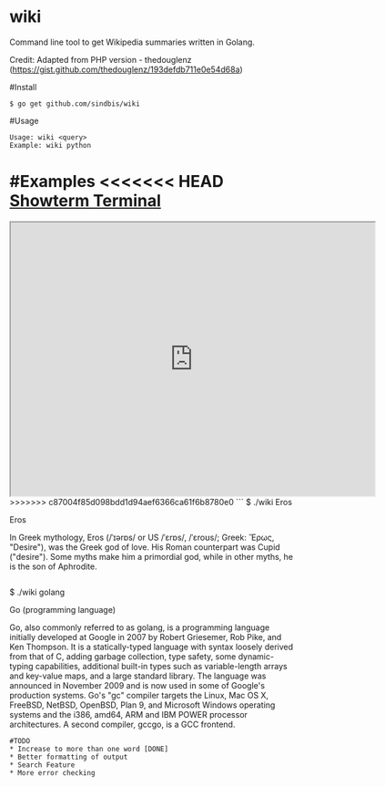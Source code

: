 # wiki
Command line tool to get Wikipedia summaries written in Golang.

Credit: Adapted from PHP version - thedouglenz (https://gist.github.com/thedouglenz/193defdb711e0e54d68a)

#Install
```
$ go get github.com/sindbis/wiki
```
#Usage 
```
Usage: wiki <query> 
Example: wiki python
```
#Examples
<<<<<<< HEAD
<a href="http://showterm.io/b8d3152260d56e4587757#fast"> Showterm Terminal </a>
=======
<iframe src="http://showterm.io/b8d3152260d56e4587757#fast" width="640" height="480"></iframe>
>>>>>>> c87004f85d098bdd1d94aef6366ca61f6b8780e0
```
$ ./wiki Eros

 Eros

  In Greek mythology, Eros (/ˈɪərɒs/ or US /ˈɛrɒs/, /ˈɛroʊs/; Greek: Ἔρως, "Desire"), was the Greek god of love. His Roman counterpart was Cupid ("desire"). Some myths make him a primordial god, while in other myths, he is the son of Aphrodite.
```
```
$ ./wiki golang

 Go (programming language)

 Go, also commonly referred to as golang, is a programming language initially developed at Google in 2007 by Robert Griesemer, Rob Pike, and Ken Thompson. It is a statically-typed language with syntax loosely derived from that of C, adding garbage collection, type safety, some dynamic-typing capabilities, additional built-in types such as variable-length arrays and key-value maps, and a large standard library.
The language was announced in November 2009 and is now used in some of Google's production systems. Go's "gc" compiler targets the Linux, Mac OS X, FreeBSD, NetBSD, OpenBSD, Plan 9, and Microsoft Windows operating systems and the i386, amd64, ARM and IBM POWER processor architectures. A second compiler, gccgo, is a GCC frontend.
```
#TODO 
* Increase to more than one word [DONE]
* Better formatting of output 
* Search Feature 
* More error checking 
